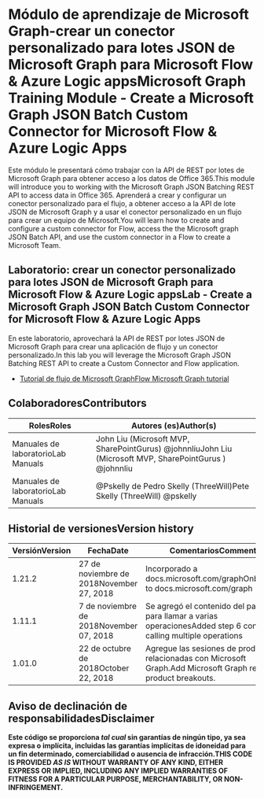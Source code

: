 # <a name="microsoft-graph-training-module---create-a-microsoft-graph-json-batch-custom-connector-for-microsoft-flow--azure-logic-apps"></a><span data-ttu-id="e95fd-101">Módulo de aprendizaje de Microsoft Graph-crear un conector personalizado para lotes JSON de Microsoft Graph para Microsoft Flow & Azure Logic apps</span><span class="sxs-lookup"><span data-stu-id="e95fd-101">Microsoft Graph Training Module - Create a Microsoft Graph JSON Batch Custom Connector for Microsoft Flow & Azure Logic Apps</span></span>

<span data-ttu-id="e95fd-102">Este módulo le presentará cómo trabajar con la API de REST por lotes de Microsoft Graph para obtener acceso a los datos de Office 365.</span><span class="sxs-lookup"><span data-stu-id="e95fd-102">This module will introduce you to working with the Microsoft Graph JSON Batching REST API to access data in Office 365.</span></span> <span data-ttu-id="e95fd-103">Aprenderá a crear y configurar un conector personalizado para el flujo, a obtener acceso a la API de lote JSON de Microsoft Graph y a usar el conector personalizado en un flujo para crear un equipo de Microsoft.</span><span class="sxs-lookup"><span data-stu-id="e95fd-103">You will learn how to create and configure a custom connector for Flow, access the the Microsoft graph JSON Batch API, and use the custom connector in a Flow to create a Microsoft Team.</span></span>

## <a name="lab---create-a-microsoft-graph-json-batch-custom-connector-for-microsoft-flow--azure-logic-apps"></a><span data-ttu-id="e95fd-104">Laboratorio: crear un conector personalizado para lotes JSON de Microsoft Graph para Microsoft Flow & Azure Logic apps</span><span class="sxs-lookup"><span data-stu-id="e95fd-104">Lab - Create a Microsoft Graph JSON Batch Custom Connector for Microsoft Flow & Azure Logic Apps</span></span>

<span data-ttu-id="e95fd-105">En este laboratorio, aprovechará la API de REST por lotes JSON de Microsoft Graph para crear una aplicación de flujo y un conector personalizado.</span><span class="sxs-lookup"><span data-stu-id="e95fd-105">In this lab you will leverage the Microsoft Graph JSON Batching REST API to create a Custom Connector and Flow application.</span></span>

- [<span data-ttu-id="e95fd-106">Tutorial de flujo de Microsoft Graph</span><span class="sxs-lookup"><span data-stu-id="e95fd-106">Flow Microsoft Graph tutorial</span></span>](https://docs.microsoft.com/graph/training/flow-tutorial)

## <a name="contributors"></a><span data-ttu-id="e95fd-107">Colaboradores</span><span class="sxs-lookup"><span data-stu-id="e95fd-107">Contributors</span></span>

| <span data-ttu-id="e95fd-108">Roles</span><span class="sxs-lookup"><span data-stu-id="e95fd-108">Roles</span></span> | <span data-ttu-id="e95fd-109">Autores (es)</span><span class="sxs-lookup"><span data-stu-id="e95fd-109">Author(s)</span></span> |
| ------| ----------|
| <span data-ttu-id="e95fd-110">Manuales de laboratorio</span><span class="sxs-lookup"><span data-stu-id="e95fd-110">Lab Manuals</span></span> | <span data-ttu-id="e95fd-111">John Liu (Microsoft MVP, SharePointGurus) @johnnliu</span><span class="sxs-lookup"><span data-stu-id="e95fd-111">John Liu (Microsoft MVP, SharePointGurus ) @johnnliu</span></span> |
| <span data-ttu-id="e95fd-112">Manuales de laboratorio</span><span class="sxs-lookup"><span data-stu-id="e95fd-112">Lab Manuals</span></span> | <span data-ttu-id="e95fd-113">@Pskelly de Pedro Skelly (ThreeWill)</span><span class="sxs-lookup"><span data-stu-id="e95fd-113">Pete Skelly (ThreeWill) @pskelly</span></span> |

## <a name="version-history"></a><span data-ttu-id="e95fd-114">Historial de versiones</span><span class="sxs-lookup"><span data-stu-id="e95fd-114">Version history</span></span>

| <span data-ttu-id="e95fd-115">Versión</span><span class="sxs-lookup"><span data-stu-id="e95fd-115">Version</span></span> | <span data-ttu-id="e95fd-116">Fecha</span><span class="sxs-lookup"><span data-stu-id="e95fd-116">Date</span></span> | <span data-ttu-id="e95fd-117">Comentarios</span><span class="sxs-lookup"><span data-stu-id="e95fd-117">Comments</span></span> |
| ------- | -----| -------- |
| <span data-ttu-id="e95fd-118">1.2</span><span class="sxs-lookup"><span data-stu-id="e95fd-118">1.2</span></span> | <span data-ttu-id="e95fd-119">27 de noviembre de 2018</span><span class="sxs-lookup"><span data-stu-id="e95fd-119">November 27, 2018</span></span> | <span data-ttu-id="e95fd-120">Incorporado a docs.microsoft.com/graph</span><span class="sxs-lookup"><span data-stu-id="e95fd-120">Onboarded to docs.microsoft.com/graph</span></span> |
| <span data-ttu-id="e95fd-121">1.1</span><span class="sxs-lookup"><span data-stu-id="e95fd-121">1.1</span></span> | <span data-ttu-id="e95fd-122">7 de noviembre de 2018</span><span class="sxs-lookup"><span data-stu-id="e95fd-122">November 07, 2018</span></span> | <span data-ttu-id="e95fd-123">Se agregó el contenido del paso 6 para llamar a varias operaciones</span><span class="sxs-lookup"><span data-stu-id="e95fd-123">Added step 6 content for calling multiple operations</span></span> |
| <span data-ttu-id="e95fd-124">1.0</span><span class="sxs-lookup"><span data-stu-id="e95fd-124">1.0</span></span> | <span data-ttu-id="e95fd-125">22 de octubre de 2018</span><span class="sxs-lookup"><span data-stu-id="e95fd-125">October 22, 2018</span></span> | <span data-ttu-id="e95fd-126">Agregue las sesiones de producto relacionadas con Microsoft Graph.</span><span class="sxs-lookup"><span data-stu-id="e95fd-126">Add Microsoft Graph related product breakouts.</span></span> |

## <a name="disclaimer"></a><span data-ttu-id="e95fd-127">Aviso de declinación de responsabilidades</span><span class="sxs-lookup"><span data-stu-id="e95fd-127">Disclaimer</span></span>

<span data-ttu-id="e95fd-128">**Este código se proporciona *tal cual* sin garantías de ningún tipo, ya sea expresa o implícita, incluidas las garantías implícitas de idoneidad para un fin determinado, comerciabilidad o ausencia de infracción.**</span><span class="sxs-lookup"><span data-stu-id="e95fd-128">**THIS CODE IS PROVIDED *AS IS* WITHOUT WARRANTY OF ANY KIND, EITHER EXPRESS OR IMPLIED, INCLUDING ANY IMPLIED WARRANTIES OF FITNESS FOR A PARTICULAR PURPOSE, MERCHANTABILITY, OR NON-INFRINGEMENT.**</span></span>